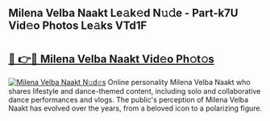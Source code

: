 ## Milena Velba Naakt Le𝚊k𝚎d N𝚞𝚍e - Part-k7U Vid𝚎o Photos Le𝚊ks VTd1F

# <h2><a href="http://fb8zm0.evod.top/?m=Milena+Velba+Naakt">🔗 👉🔴 Milena Velba Naakt Vid𝚎o Ph𝚘t𝚘s</a></h2>

[![Milena Velba Naakt N𝚞d𝚎s](https://i.imgur.com/8V9OHl7.gif)](http://fb8zm0.evod.top/?m=Milena+Velba+Naakt)
Online personality Milena Velba Naakt who shares lifestyle and dance-themed content, including solo and collaborative dance performances and vlogs. The public's perception of Milena Velba Naakt has evolved over the years, from a beloved icon to a polarizing figure. 
